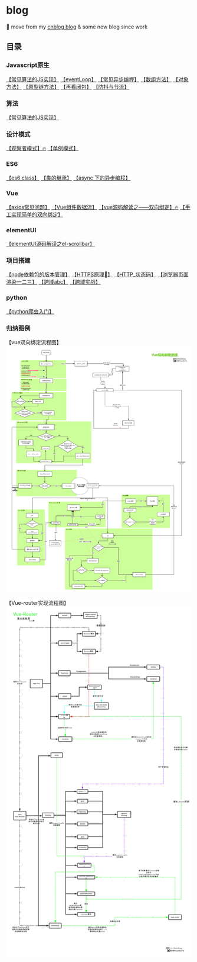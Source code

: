 # blog
🌈 move from my [cnblog blog](https://home.cnblogs.com/u/HXW-from-DJTU/) &amp; some new blog since work

## 目录
### Javascript原生
[【常见算法的JS实现】](https://github.com/HXWfromDJTU/blog/blob/master/JS/%E5%B8%B8%E7%94%A8%E7%AE%97%E6%B3%95%E7%9A%84Javascript%E5%AE%9E%E7%8E%B0.md)
[【eventLoop】](https://github.com/HXWfromDJTU/blog/blob/master/JS/eventloop.md)
[【常见异步编程】](https://github.com/HXWfromDJTU/blog/blob/master/JS/async_coding.md)
[【数组方法】](https://github.com/HXWfromDJTU/blog/blob/master/JS/ARRAY_FUNC.md)
[【对象方法】](https://github.com/HXWfromDJTU/blog/blob/master/JS/OOJECT_FUNC.md)
[【原型链方法】](https://github.com/HXWfromDJTU/blog/blob/master/JS/JS_COMMON_FUNC.md)
[【再看闭包】](https://github.com/HXWfromDJTU/blog/blob/master/interview/closure.md)
[【防抖与节流】](https://github.com/HXWfromDJTU/blog/blob/master/interview/debounce.md)
### 算法
[【常见算法的JS实现】](https://github.com/HXWfromDJTU/blog/blob/master/JS/%E5%B8%B8%E7%94%A8%E7%AE%97%E6%B3%95%E7%9A%84Javascript%E5%AE%9E%E7%8E%B0.md)
### 设计模式
[【观察者模式】:fire:](https://github.com/HXWfromDJTU/blog/blob/master/%E8%AE%BE%E8%AE%A1%E6%A8%A1%E5%BC%8F/%E3%80%8AJS%E8%AE%BE%E8%AE%A1%E6%A8%A1%E5%BC%8F%E3%80%8B%E4%B9%8B%E8%A7%82%E5%AF%9F%E8%80%85%E6%A8%A1%E5%BC%8F.md)
[【单例模式】](https://github.com/HXWfromDJTU/blog/blob/master/%E8%AE%BE%E8%AE%A1%E6%A8%A1%E5%BC%8F/%E3%80%8AJS%E8%AE%BE%E8%AE%A1%E6%A8%A1%E5%BC%8F%E3%80%8B%E4%B9%8B%E5%8D%95%E4%BE%8B%E6%A8%A1%E5%BC%8F.md)
### ES6
[【es6 class】](https://github.com/HXWfromDJTU/blog/blob/master/ES6/es6_class.md)
[【类的继承】](https://github.com/HXWfromDJTU/blog/blob/master/ES6/es6_%E7%B1%BB%E7%9A%84%E7%BB%A7%E6%89%BF.md)
[【async 下的异步编程】](https://github.com/HXWfromDJTU/blog/blob/master/ES6/async_await_conding.md)

### Vue
[【axios常见问题】](https://github.com/HXWfromDJTU/blog/blob/master/vue/axios%E5%B8%B8%E8%A7%81%E9%97%AE%E9%A2%98.md)
[【Vue组件数据流】](https://github.com/HXWfromDJTU/blog/blob/master/vue/Vue%E7%BB%84%E4%BB%B6%E6%95%B0%E6%8D%AE%E6%B5%81.md)
[【vue源码解读之——双向绑定】:fire:](https://github.com/HXWfromDJTU/blog/blob/master/vue/Vue%E6%BA%90%E7%A0%81%E8%A7%A3%E8%AF%BB%E4%B9%8B%20%E5%8F%8C%E5%90%91%E7%BB%91%E5%AE%9A.md)
[【手工实现简单的双向绑定】](https://github.com/HXWfromDJTU/blog/blob/master/vue/vue%E5%8F%8C%E5%90%91%E7%BB%91%E5%AE%9A%E6%A8%A1%E6%8B%9F.md)
### elementUI
[【elementUI源码解读之el-scrollbar】](https://github.com/HXWfromDJTU/blog/blob/master/elementUI/elementUI%E6%BA%90%E7%A0%81%E8%A7%A3%E8%AF%BB%E4%B9%8Bel-scrollbar.md)

### 项目搭建
[【node依赖包的版本管理】](https://github.com/HXWfromDJTU/blog/blob/master/%E9%A1%B9%E7%9B%AE%E6%9E%84%E5%BB%BA/npm%E4%BE%9D%E8%B5%96%E7%89%88%E6%9C%AC%E9%94%81%E5%AE%9A.md)
[【HTTPS原理🔱】](https://github.com/HXWfromDJTU/blog/blob/master/https.md)
[【HTTP_状态码】](https://github.com/HXWfromDJTU/blog/blob/master/status_code.md)
[【浏览器页面渲染一二三】](https://github.com/HXWfromDJTU/blog/blob/master/how_browser_work.md)
[【跨域abc】](https://github.com/HXWfromDJTU/blog/blob/master/CORS.md)
[【跨域实战】](https://github.com/HXWfromDJTU/blog/blob/master/CORS_ON_WORK.md)

### python
[【python爬虫入门】](https://github.com/HXWfromDJTU/blog/blob/master/python/crawler.md)

### 归纳图例
【vue双向绑定流程图】
![vue双向绑定原理流程图](https://raw.githubusercontent.com/HXWfromDJTU/blog/master/vue/Vue%E5%8F%8C%E5%90%91%E7%BB%91%E5%AE%9A%E5%8E%9F%E7%90%86%E6%B5%81%E7%A8%8B%E5%9B%BE.png)

【Vue-router实现流程图】
![Vue-router实现流程图](https://github.com/HXWfromDJTU/blog/blob/master/vue/vue-router/Vue-router.png)
